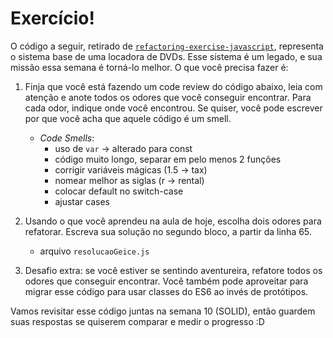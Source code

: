 # Exercício!


O código a seguir, retirado de [`refactoring-exercise-javascript`](https://github.com/greatersum/refactoring-exercise-javascript/), representa o sistema base de uma locadora de DVDs. Esse sistema é um legado, e sua missão essa semana é torná-lo melhor. O que você precisa fazer é:

1. Finja que você está fazendo um code review do código abaixo, leia com atenção e anote todos os odores que você conseguir encontrar. Para cada odor, indique onde você encontrou. Se quiser, você pode escrever por que você acha que aquele código é um smell.
    - _Code Smells_:
      - uso de `var` -> alterado para const
      - código muito longo, separar em pelo menos 2 funções
      - corrigir variáveis mágicas (1.5 -> tax)
      - nomear melhor as siglas (r -> rental)
      - colocar default no switch-case
      - ajustar cases

2. Usando o que você aprendeu na aula de hoje, escolha dois odores para refatorar. Escreva sua solução no segundo bloco, a partir da linha 65.
    - arquivo `resolucaoGeice.js`

3. Desafio extra: se você estiver se sentindo aventureira, refatore todos os odores que conseguir encontrar. Você também pode aproveitar para migrar esse código para usar classes do ES6 ao invés de protótipos.

Vamos revisitar esse código juntas na semana 10 (SOLID), então guardem suas respostas se quiserem comparar e medir o progresso :D
